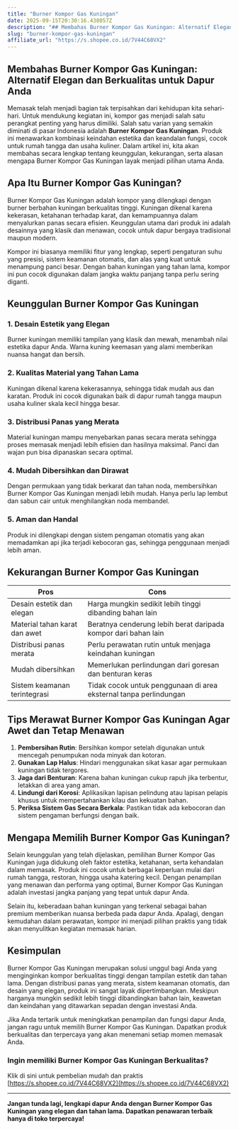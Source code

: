 ```yaml
---
title: "Burner Kompor Gas Kuningan"
date: 2025-09-15T20:30:16.438057Z
description: "## Membahas Burner Kompor Gas Kuningan: Alternatif Elegan dan Berkualitas untuk Dapur Anda..."
slug: "burner-kompor-gas-kuningan"
affiliate_url: "https://s.shopee.co.id/7V44C68VX2"
---
```

## Membahas Burner Kompor Gas Kuningan: Alternatif Elegan dan Berkualitas untuk Dapur Anda

Memasak telah menjadi bagian tak terpisahkan dari kehidupan kita sehari-hari. Untuk mendukung kegiatan ini, kompor gas menjadi salah satu perangkat penting yang harus dimiliki. Salah satu varian yang semakin diminati di pasar Indonesia adalah **Burner Kompor Gas Kuningan**. Produk ini menawarkan kombinasi keindahan estetika dan keandalan fungsi, cocok untuk rumah tangga dan usaha kuliner. Dalam artikel ini, kita akan membahas secara lengkap tentang keunggulan, kekurangan, serta alasan mengapa Burner Kompor Gas Kuningan layak menjadi pilihan utama Anda.

## Apa Itu Burner Kompor Gas Kuningan?

Burner Kompor Gas Kuningan adalah kompor yang dilengkapi dengan burner berbahan kuningan berkualitas tinggi. Kuningan dikenal karena kekerasan, ketahanan terhadap karat, dan kemampuannya dalam menyalurkan panas secara efisien. Keunggulan utama dari produk ini adalah desainnya yang klasik dan menawan, cocok untuk dapur bergaya tradisional maupun modern.

Kompor ini biasanya memiliki fitur yang lengkap, seperti pengaturan suhu yang presisi, sistem keamanan otomatis, dan alas yang kuat untuk menampung panci besar. Dengan bahan kuningan yang tahan lama, kompor ini pun cocok digunakan dalam jangka waktu panjang tanpa perlu sering diganti.

## Keunggulan Burner Kompor Gas Kuningan

### 1. Desain Estetik yang Elegan
Burner kuningan memiliki tampilan yang klasik dan mewah, menambah nilai estetika dapur Anda. Warna kuning keemasan yang alami memberikan nuansa hangat dan bersih.

### 2. Kualitas Material yang Tahan Lama
Kuningan dikenal karena kekerasannya, sehingga tidak mudah aus dan karatan. Produk ini cocok digunakan baik di dapur rumah tangga maupun usaha kuliner skala kecil hingga besar.

### 3. Distribusi Panas yang Merata
Material kuningan mampu menyebarkan panas secara merata sehingga proses memasak menjadi lebih efisien dan hasilnya maksimal. Panci dan wajan pun bisa dipanaskan secara optimal.

### 4. Mudah Dibersihkan dan Dirawat
Dengan permukaan yang tidak berkarat dan tahan noda, membersihkan Burner Kompor Gas Kuningan menjadi lebih mudah. Hanya perlu lap lembut dan sabun cair untuk menghilangkan noda membandel.

### 5. Aman dan Handal
Produk ini dilengkapi dengan sistem pengaman otomatis yang akan memadamkan api jika terjadi kebocoran gas, sehingga penggunaan menjadi lebih aman.

## Kekurangan Burner Kompor Gas Kuningan

| Pros | Cons |
|---------|--------|
| Desain estetik dan elegan | Harga mungkin sedikit lebih tinggi dibanding bahan lain |
| Material tahan karat dan awet | Beratnya cenderung lebih berat daripada kompor dari bahan lain |
| Distribusi panas merata | Perlu perawatan rutin untuk menjaga keindahan kuningan |
| Mudah dibersihkan | Memerlukan perlindungan dari goresan dan benturan keras |
| Sistem keamanan terintegrasi | Tidak cocok untuk penggunaan di area eksternal tanpa perlindungan |

## Tips Merawat Burner Kompor Gas Kuningan Agar Awet dan Tetap Menawan

1. **Pembersihan Rutin**: Bersihkan kompor setelah digunakan untuk mencegah penumpukan noda minyak dan kotoran.
2. **Gunakan Lap Halus**: Hindari menggunakan sikat kasar agar permukaan kuningan tidak tergores.
3. **Jaga dari Benturan**: Karena bahan kuningan cukup rapuh jika terbentur, letakkan di area yang aman.
4. **Lindungi dari Korosi**: Aplikasikan lapisan pelindung atau lapisan pelapis khusus untuk mempertahankan kilau dan kekuatan bahan.
5. **Periksa Sistem Gas Secara Berkala**: Pastikan tidak ada kebocoran dan sistem pengaman berfungsi dengan baik.

## Mengapa Memilih Burner Kompor Gas Kuningan?

Selain keunggulan yang telah dijelaskan, pemilihan Burner Kompor Gas Kuningan juga didukung oleh faktor estetika, ketahanan, serta kehandalan dalam memasak. Produk ini cocok untuk berbagai keperluan mulai dari rumah tangga, restoran, hingga usaha katering kecil. Dengan penampilan yang menawan dan performa yang optimal, Burner Kompor Gas Kuningan adalah investasi jangka panjang yang tepat untuk dapur Anda.

Selain itu, keberadaan bahan kuningan yang terkenal sebagai bahan premium memberikan nuansa berbeda pada dapur Anda. Apalagi, dengan kemudahan dalam perawatan, kompor ini menjadi pilihan praktis yang tidak akan menyulitkan kegiatan memasak harian.

## Kesimpulan

Burner Kompor Gas Kuningan merupakan solusi unggul bagi Anda yang menginginkan kompor berkualitas tinggi dengan tampilan estetik dan tahan lama. Dengan distribusi panas yang merata, sistem keamanan otomatis, dan desain yang elegan, produk ini sangat layak dipertimbangkan. Meskipun harganya mungkin sedikit lebih tinggi dibandingkan bahan lain, keawetan dan keindahan yang ditawarkan sepadan dengan investasi Anda.

Jika Anda tertarik untuk meningkatkan penampilan dan fungsi dapur Anda, jangan ragu untuk memilih Burner Kompor Gas Kuningan. Dapatkan produk berkualitas dan terpercaya yang akan menemani setiap momen memasak Anda.

### Ingin memiliki Burner Kompor Gas Kuningan Berkualitas?  
Klik di sini untuk pembelian mudah dan praktis [https://s.shopee.co.id/7V44C68VX2](https://s.shopee.co.id/7V44C68VX2)

---

**Jangan tunda lagi, lengkapi dapur Anda dengan Burner Kompor Gas Kuningan yang elegan dan tahan lama. Dapatkan penawaran terbaik hanya di toko terpercaya!**